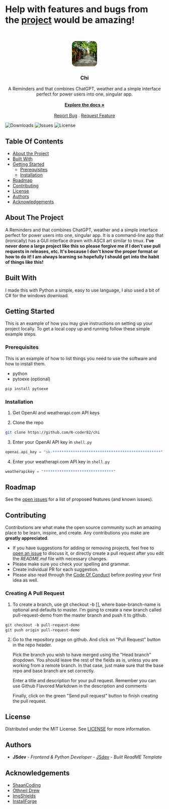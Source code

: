 # Help with features and bugs from the [project](https://github.com/N-coder82/chi/projects?query=is%3Aopen) would be amazing!
<br/>
<p align="center">
  <a href="https://github.com/N-Coder82/chi">
    <img src="logo.png" alt="Logo" width="80" height="80">
  </a>

  <h3 align="center">Chi</h3>

  <p align="center">
    A Reminders and that combines ChatGPT, weather and a simple interface perfect for power users into one, singular app.
    <br/>
    <br/>
    <a href="https://github.com/N-Coder82/chi"><strong>Explore the docs »</strong></a>
    <br/>
    <br/>
    <a href="https://github.com/N-Coder82/chi/issues">Report Bug</a>
    .
    <a href="https://github.com/N-Coder82/chi/issues">Request Feature</a>
  </p>
</p>

![Downloads](https://img.shields.io/github/downloads/N-Coder82/chi/total) ![Issues](https://img.shields.io/github/issues/N-Coder82/chi) ![License](https://img.shields.io/github/license/N-Coder82/chi) 

## Table Of Contents

* [About the Project](#about-the-project)
* [Built With](#built-with)
* [Getting Started](#getting-started)
  * [Prerequisites](#prerequisites)
  * [Installation](#installation)
* [Roadmap](#roadmap)
* [Contributing](#contributing)
* [License](#license)
* [Authors](#authors)
* [Acknowledgements](#acknowledgements)

## About The Project

A Reminders and that combines ChatGPT, weather and a simple interface perfect for power users into one, singular app. It is a command-line app that (ironically) has a GUI interface drawn with ASCII art similar to tmux. __I've never done a large project like this so please forgive me if I don't use pull requests in releases, etc. It's because I don't know the proper format or how to do it! I am always learning so hopefully I should get into the habit of things like this!__

## Built With

I made this with Python a simple, easy to use language, I also used a bit of C# for the windows download.

## Getting Started

This is an example of how you may give instructions on setting up your project locally.
To get a local copy up and running follow these simple example steps.

### Prerequisites

This is an example of how to list things you need to use the software and how to install them.

* python
* pytoexe (optional)

```sh
pip install pytoexe
```

### Installation

1. Get OpenAI and weatherapi.com API keys

2. Clone the repo

```sh
git clone https://github.com/N-coder82/chi
```

3. Enter your OpenAI API key in `shell.py`

```python
openai.api_key = "sk-************************************************"

```
4. Enter your weatherapi.com API key in `shell.py`

```python
weatherapikey = "*******************************"

```

## Roadmap

See the [open issues](https://github.com/N-Coder82/chi/issues) for a list of proposed features (and known issues).

## Contributing

Contributions are what make the open source community such an amazing place to be learn, inspire, and create. Any contributions you make are **greatly appreciated**.
* If you have suggestions for adding or removing projects, feel free to [open an issue](https://github.com/N-Coder82/chi/issues/new) to discuss it, or directly create a pull request after you edit the *README.md* file with necessary changes.
* Please make sure you check your spelling and grammar.
* Create individual PR for each suggestion.
* Please also read through the [Code Of Conduct](https://github.com/N-Coder82/chi/blob/main/CODE_OF_CONDUCT.md) before posting your first idea as well.

### Creating A Pull Request


1. To create a branch, use git checkout -b <new-branch-name> [<base-branch-name>], where base-branch-name is optional and defaults to master. I'm going to create a new branch called pull-request-demo from the master branch and push it to github.
```shell
git checkout -b pull-request-demo
git push origin pull-request-demo
```

2. Go to the repository page on github. And click on "Pull Request" button in the repo header.

   Pick the branch you wish to have merged using the "Head branch" dropdown. You should leave the rest of the fields as is, unless you are working from a remote branch. In that case, just                  make sure that the base repo and base branch are set correctly.

   Enter a title and description for your pull request. Remember you can use Github Flavored Markdown in the description and comments

   Finally, click on the green "Send pull request" button to finish creating the pull request.


## License

Distributed under the MIT License. See [LICENSE](https://github.com/N-Coder82/chi/blob/main/LICENSE.md) for more information.

## Authors

* **JSdev** - *Frontend & Python Developer* - [JSdev](https://1folio.netlify.app) - *Built ReadME Template*

## Acknowledgements

* [ShaanCoding](https://github.com/ShaanCoding/)
* [Othneil Drew](https://github.com/othneildrew/Best-README-Template)
* [ImgShields](https://shields.io/)
* [InstallForge](https://installforge.net/)
